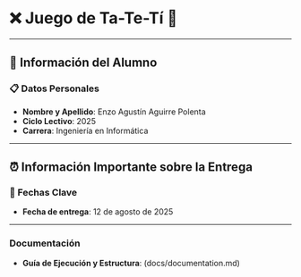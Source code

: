 # ❌ Juego de Ta-Te-Tí 🔴

---

## 👤 Información del Alumno

### 📋 Datos Personales
- **Nombre y Apellido**: Enzo Agustín Aguirre Polenta
- **Ciclo Lectivo**: 2025
- **Carrera**: Ingeniería en Informática

---

## ⏰ Información Importante sobre la Entrega

### 📅 Fechas Clave
- **Fecha de entrega**: 12 de agosto de 2025

---

### Documentación
- **Guía de Ejecución y Estructura**: (docs/documentation.md)